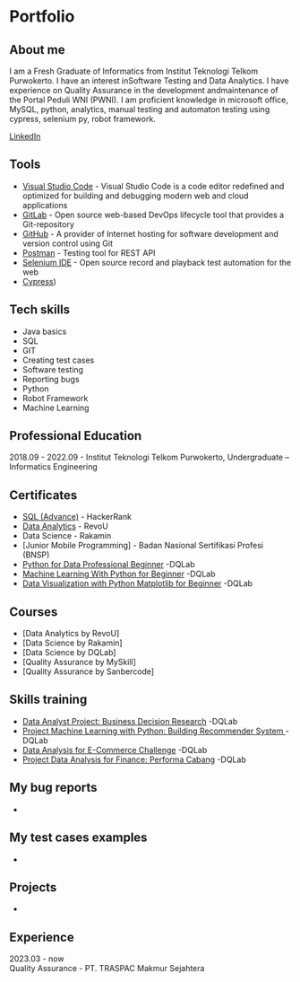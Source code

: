 # Portfolio

## About me
I am a Fresh Graduate of Informatics from Institut Teknologi Telkom Purwokerto. I have an interest inSoftware Testing and Data Analytics. I have experience on Quality Assurance in the development andmaintenance of the Portal Peduli WNI (PWNI). I am proficient knowledge in microsoft office, MySQL, python, analytics, manual testing and automaton testing using cypress, selenium py, robot framework.

[LinkedIn](https://www.linkedin.com/in/muhamad-aldi-hafidzudin-381261152/)

## Tools
  - [Visual Studio Code](https://code.visualstudio.com) - Visual Studio Code is a code editor redefined and optimized for building and debugging modern web and cloud applications  
  - [GitLab](https://about.gitlab.com) - Open source web-based DevOps lifecycle tool that provides a Git-repository
  - [GitHub](https://github.com) - A provider of Internet hosting for software development and version control using Git
  - [Postman](https://www.postman.com/) - Testing tool for REST API
  - [Selenium IDE](https://chrome.google.com/webstore/detail/selenium-ide/mooikfkahbdckldjjndioackbalphokd) - Open source record and playback test automation for the web
  - [Cypress](https://www.cypress.io/))


## Tech skills
  - Java basics
  - SQL
  - GIT
  - Creating test cases
  - Software testing
  - Reporting bugs      
  - Python
  - Robot Framework
  - Machine Learning
  
  
## Professional Education
2018.09 - 2022.09 - Institut Teknologi Telkom Purwokerto, 
Undergraduate – Informatics Engineering


## Certificates
  - [SQL (Advance)](https://www.hackerrank.com/certificates/e6766f0cbac7)  - HackerRank
  - [Data Analytics](https://certificates.revou.co/muhamad-hafidzudin-certificate-completion-damc22.pdf)   - RevoU
  - Data Science  - Rakamin
  - [Junior Mobile Programming]   - Badan Nasional Sertifikasi Profesi (BNSP)
  - [Python for Data Professional Beginner](https://academy.dqlab.id/certificate/pdf/DQLABINTP1NEAJUK)  -DQLab
  - [Machine Learning With Python for Beginner](https://academy.dqlab.id/certificate/pdf/DQLABDVIZ2SEIFKB)  -DQLab
  - [Data Visualization with Python Matplotlib for Beginner](https://academy.dqlab.id/certificate/pdf/DQLABINTP1OBILIV)  -DQLab

## Courses
  - [Data Analytics by RevoU]
  - [Data Science by Rakamin]
  - [Data Science by DQLab]
  - [Quality Assurance by MySkill]
  - [Quality Assurance by Sanbercode]

## Skills training
  - [Data Analyst Project: Business Decision Research](https://academy.dqlab.id/certificate/pdf/DQLABDVIZ2EIFHBM)  -DQLab
  - [Project Machine Learning with Python: Building Recommender System ](https://academy.dqlab.id/certificate/pdf/DQLABPRJC5IPQFER)  -DQLab
  - [Data Analysis for E-Commerce Challenge](https://academy.dqlab.id/certificate/pdf/DQLABSQLT2AFTPHQ)   -DQLab
  - [Project Data Analysis for Finance: Performa Cabang](https://academy.dqlab.id/certificate/pdf/DQLABPRJ8%20EEQVCD)  -DQLab
  
## My bug reports
  - 

## My test cases examples
  - 

## Projects
  - 

## Experience
  2023.03 - now     
  Quality Assurance - PT. TRASPAC Makmur Sejahtera
  
